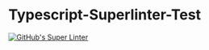 # Typescript-Superlinter-Test

[![GitHub's Super Linter](https://github.com/Felipe-Affonso047/Typescript-Superlinter-Test/workflows/GitHub's%20Super%20Linter/badge.svg)](https://github.com/Felipe-Affonso047/Typescript-Superlinter-Test/actions)
